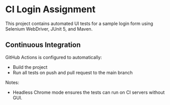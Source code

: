# CI Login Assignment

This project contains automated UI tests for a sample login form using Selenium WebDriver, JUnit 5, and Maven.

## Continuous Integration

GitHub Actions is configured to automatically:

- Build the project
- Run all tests on push and pull request to the main branch

Notes:

- Headless Chrome mode ensures the tests can run on CI servers without GUI.
